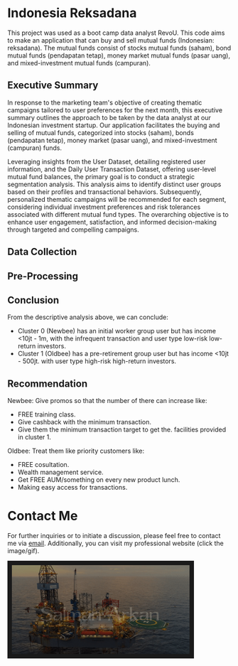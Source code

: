 # Indonesia Reksadana

This project was used as a boot camp data analyst RevoU. This code aims to make an application that can buy and sell mutual funds (Indonesian: reksadana). The mutual funds consist of stocks mutual funds (saham), bond mutual funds (pendapatan tetap), money market mutual funds (pasar uang), and mixed-investment mutual funds (campuran). 

## Executive Summary
In response to the marketing team's objective of creating thematic campaigns tailored to user preferences for the next month, this executive summary outlines the approach to be taken by the data analyst at our Indonesian investment startup. Our application facilitates the buying and selling of mutual funds, categorized into stocks (saham), bonds (pendapatan tetap), money market (pasar uang), and mixed-investment (campuran) funds. 

Leveraging insights from the User Dataset, detailing registered user information, and the Daily User Transaction Dataset, offering user-level mutual fund balances, the primary goal is to conduct a strategic segmentation analysis. This analysis aims to identify distinct user groups based on their profiles and transactional behaviors. Subsequently, personalized thematic campaigns will be recommended for each segment, considering individual investment preferences and risk tolerances associated with different mutual fund types. The overarching objective is to enhance user engagement, satisfaction, and informed decision-making through targeted and compelling campaigns.

## Data Collection

## Pre-Processing

## Conclusion
From the descriptive analysis above, we can conclude:
* Cluster 0 (Newbee) has an initial worker group user but has income <10jt - 1m, with the infrequent transaction and user type low-risk low-return investors. 
* Cluster 1 (Oldbee) has a pre-retirement group user but has income <10jt - 500jt.  with user type high-risk high-return investors.

## Recommendation
Newbee: Give promos so that the number of there can increase like:
* FREE training class.
* Give cashback with the minimum transaction.
* Give them the minimum transaction target to get the. facilities provided in cluster 1.

Oldbee: Treat them like priority customers like:
* FREE cosultation.
* Wealth management service.
* Get FREE AUM/something on every new product lunch.
* Making easy access for transactions.

# Contact Me
For further inquiries or to initiate a discussion, please feel free to contact me via <a href="mailto:salmanarkan020@gmail.com"><span class="label">email</span></a>. Additionally, you can visit my professional website (click the image/gif).

<a href="https://salmanarkan.github.io/" target="_blank">
<img src="https://github.com/SalmanArkan/SalmanArkan/blob/main/GithubBanner.gif" width="400" height="200" border="10" />
</a>
